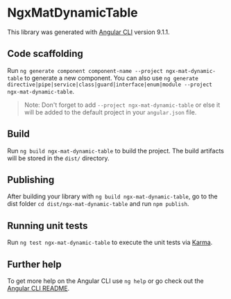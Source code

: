 # NgxMatDynamicTable

This library was generated with [Angular CLI](https://github.com/angular/angular-cli) version 9.1.1.

## Code scaffolding

Run `ng generate component component-name --project ngx-mat-dynamic-table` to generate a new component. You can also use `ng generate directive|pipe|service|class|guard|interface|enum|module --project ngx-mat-dynamic-table`.
> Note: Don't forget to add `--project ngx-mat-dynamic-table` or else it will be added to the default project in your `angular.json` file. 

## Build

Run `ng build ngx-mat-dynamic-table` to build the project. The build artifacts will be stored in the `dist/` directory.

## Publishing

After building your library with `ng build ngx-mat-dynamic-table`, go to the dist folder `cd dist/ngx-mat-dynamic-table` and run `npm publish`.

## Running unit tests

Run `ng test ngx-mat-dynamic-table` to execute the unit tests via [Karma](https://karma-runner.github.io).

## Further help

To get more help on the Angular CLI use `ng help` or go check out the [Angular CLI README](https://github.com/angular/angular-cli/blob/master/README.md).
